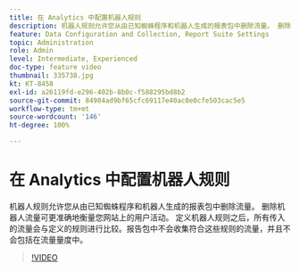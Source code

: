 ```yaml
---
title: 在 Analytics 中配置机器人规则
description: 机器人规则允许您从由已知蜘蛛程序和机器人生成的报表包中删除流量。 删除机器人流量可更准确地衡量您网站上的用户活动。 定义机器人规则之后，所有传入的流量会与定义的规则进行比较。报告包中不会收集符合这些规则的流量，并且不会包括在流量量度中。
feature: Data Configuration and Collection, Report Suite Settings
topic: Administration
role: Admin
level: Intermediate, Experienced
doc-type: feature video
thumbnail: 335738.jpg
kt: KT-8458
exl-id: a26119fd-e296-402b-8b0c-f588295bd8b2
source-git-commit: 84984ad9bf65cfc69117e40ac0e0cfe503cac5e5
workflow-type: tm+mt
source-wordcount: '146'
ht-degree: 100%

---
```


# 在 Analytics 中配置机器人规则

机器人规则允许您从由已知蜘蛛程序和机器人生成的报表包中删除流量。 删除机器人流量可更准确地衡量您网站上的用户活动。 定义机器人规则之后，所有传入的流量会与定义的规则进行比较。报告包中不会收集符合这些规则的流量，并且不会包括在流量量度中。

>[!VIDEO](https://video.tv.adobe.com/v/3418506/?quality=12&learn=on&captions=chi_hans)
